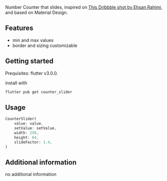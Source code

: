 <!--
This README describes the package. If you publish this package to pub.dev,
this README's contents appear on the landing page for your package.

For information about how to write a good package README, see the guide for
[writing package pages](https://dart.dev/guides/libraries/writing-package-pages).

For general information about developing packages, see the Dart guide for
[creating packages](https://dart.dev/guides/libraries/create-library-packages)
and the Flutter guide for
[developing packages and plugins](https://flutter.dev/developing-packages).
-->

Number Counter that slides, inspired on [This Dribbble shot by Ehsan Rahimi](https://dribbble.com/shots/16434514-Tally-Counter-Micro-Interaction), and based on Material Design.

## Features

 - min and max values
 - border and sizing customizable

## Getting started

Prequisites: flutter v3.0.0.

install with
```bash
flutter pub get counter_slider
```

## Usage

```dart
CounterSlider(
    value: value,
    setValue: setValue,
    width: 256,
    height: 64,
    slideFactor: 1.4,
)
```

## Additional information

no additional information
